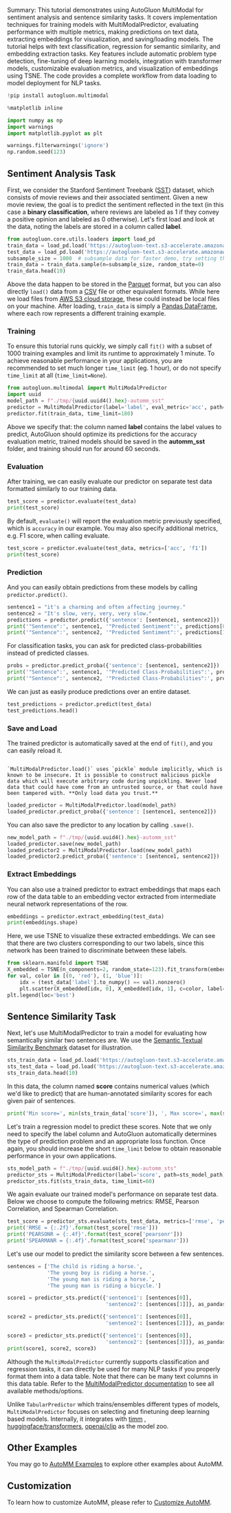 Summary: This tutorial demonstrates using AutoGluon MultiModal for sentiment analysis and sentence similarity tasks. It covers implementation techniques for training models with MultiModalPredictor, evaluating performance with multiple metrics, making predictions on text data, extracting embeddings for visualization, and saving/loading models. The tutorial helps with text classification, regression for semantic similarity, and embedding extraction tasks. Key features include automatic problem type detection, fine-tuning of deep learning models, integration with transformer models, customizable evaluation metrics, and visualization of embeddings using TSNE. The code provides a complete workflow from data loading to model deployment for NLP tasks.

```python
!pip install autogluon.multimodal

```


```python
%matplotlib inline

import numpy as np
import warnings
import matplotlib.pyplot as plt

warnings.filterwarnings('ignore')
np.random.seed(123)
```

## Sentiment Analysis Task

First, we consider the Stanford Sentiment Treebank ([SST](https://nlp.stanford.edu/sentiment/)) dataset, which consists of movie reviews and their associated sentiment. 
Given a new movie review, the goal is to predict the sentiment reflected in the text (in this case a **binary classification**, where reviews are 
labeled as 1 if they convey a positive opinion and labeled as 0 otherwise). Let's first load and look at the data, 
noting the labels are stored in a column called **label**.


```python
from autogluon.core.utils.loaders import load_pd
train_data = load_pd.load('https://autogluon-text.s3-accelerate.amazonaws.com/glue/sst/train.parquet')
test_data = load_pd.load('https://autogluon-text.s3-accelerate.amazonaws.com/glue/sst/dev.parquet')
subsample_size = 1000  # subsample data for faster demo, try setting this to larger values
train_data = train_data.sample(n=subsample_size, random_state=0)
train_data.head(10)
```

Above the data happen to be stored in the [Parquet](https://databricks.com/glossary/what-is-parquet) format, but you can also directly `load()` data from a [CSV](https://en.wikipedia.org/wiki/Comma-separated_values) file or other equivalent formats. 
While here we load files from [AWS S3 cloud storage](https://docs.aws.amazon.com/AmazonS3/latest/dev/Welcome.html), these could instead be local files on your machine. 
After loading, `train_data` is simply a [Pandas DataFrame](https://pandas.pydata.org/pandas-docs/stable/reference/api/pandas.DataFrame.html), 
where each row represents a different training example.

### Training

To ensure this tutorial runs quickly, we simply call `fit()` with a subset of 1000 training examples and limit its runtime to approximately 1 minute.
To achieve reasonable performance in your applications, you are recommended to set much longer `time_limit` (eg. 1 hour), or do not specify `time_limit` at all (`time_limit=None`).


```python
from autogluon.multimodal import MultiModalPredictor
import uuid
model_path = f"./tmp/{uuid.uuid4().hex}-automm_sst"
predictor = MultiModalPredictor(label='label', eval_metric='acc', path=model_path)
predictor.fit(train_data, time_limit=180)
```

Above we specify that: the column named **label** contains the label values to predict, AutoGluon should optimize its predictions for the accuracy evaluation metric, 
trained models should be saved in the **automm_sst** folder, and training should run for around 60 seconds.

### Evaluation

After training, we can easily evaluate our predictor on separate test data formatted similarly to our training data.


```python
test_score = predictor.evaluate(test_data)
print(test_score)
```

By default, `evaluate()` will report the evaluation metric previously specified, which is `accuracy` in our example. You may also specify additional metrics, e.g. F1 score, when calling evaluate.


```python
test_score = predictor.evaluate(test_data, metrics=['acc', 'f1'])
print(test_score)
```

### Prediction

And you can easily obtain predictions from these models by calling `predictor.predict()`.


```python
sentence1 = "it's a charming and often affecting journey."
sentence2 = "It's slow, very, very, very slow."
predictions = predictor.predict({'sentence': [sentence1, sentence2]})
print('"Sentence":', sentence1, '"Predicted Sentiment":', predictions[0])
print('"Sentence":', sentence2, '"Predicted Sentiment":', predictions[1])
```

For classification tasks, you can ask for predicted class-probabilities instead of predicted classes.


```python
probs = predictor.predict_proba({'sentence': [sentence1, sentence2]})
print('"Sentence":', sentence1, '"Predicted Class-Probabilities":', probs[0])
print('"Sentence":', sentence2, '"Predicted Class-Probabilities":', probs[1])
```

We can just as easily produce predictions over an entire dataset.


```python
test_predictions = predictor.predict(test_data)
test_predictions.head()
```

### Save and Load

The trained predictor is automatically saved at the end of `fit()`, and you can easily reload it.

```{warning}

`MultiModalPredictor.load()` uses `pickle` module implicitly, which is known to be insecure. It is possible to construct malicious pickle data which will execute arbitrary code during unpickling. Never load data that could have come from an untrusted source, or that could have been tampered with. **Only load data you trust.**

```


```python
loaded_predictor = MultiModalPredictor.load(model_path)
loaded_predictor.predict_proba({'sentence': [sentence1, sentence2]})
```

You can also save the predictor to any location by calling `.save()`.


```python
new_model_path = f"./tmp/{uuid.uuid4().hex}-automm_sst"
loaded_predictor.save(new_model_path)
loaded_predictor2 = MultiModalPredictor.load(new_model_path)
loaded_predictor2.predict_proba({'sentence': [sentence1, sentence2]})
```

### Extract Embeddings



You can also use a trained predictor to extract embeddings that maps each row of the data table to an embedding vector extracted from intermediate neural network representations of the row.


```python
embeddings = predictor.extract_embedding(test_data)
print(embeddings.shape)
```

Here, we use TSNE to visualize these extracted embeddings. We can see that there are two clusters corresponding to our two labels, since this network has been trained to discriminate between these labels.


```python
from sklearn.manifold import TSNE
X_embedded = TSNE(n_components=2, random_state=123).fit_transform(embeddings)
for val, color in [(0, 'red'), (1, 'blue')]:
    idx = (test_data['label'].to_numpy() == val).nonzero()
    plt.scatter(X_embedded[idx, 0], X_embedded[idx, 1], c=color, label=f'label={val}')
plt.legend(loc='best')
```

## Sentence Similarity Task

Next, let's use MultiModalPredictor to train a model for evaluating how semantically similar two sentences are.
We use the [Semantic Textual Similarity Benchmark](https://paperswithcode.com/dataset/sts-benchmark) dataset for illustration.


```python
sts_train_data = load_pd.load('https://autogluon-text.s3-accelerate.amazonaws.com/glue/sts/train.parquet')[['sentence1', 'sentence2', 'score']]
sts_test_data = load_pd.load('https://autogluon-text.s3-accelerate.amazonaws.com/glue/sts/dev.parquet')[['sentence1', 'sentence2', 'score']]
sts_train_data.head(10)
```

In this data, the column named **score** contains numerical values (which we'd like to predict) that are human-annotated similarity scores for each given pair of sentences.


```python
print('Min score=', min(sts_train_data['score']), ', Max score=', max(sts_train_data['score']))
```

Let's train a regression model to predict these scores. Note that we only need to specify the label column and AutoGluon automatically determines the type of prediction problem and an appropriate loss function. Once again, you should increase the short `time_limit` below to obtain reasonable performance in your own applications.


```python
sts_model_path = f"./tmp/{uuid.uuid4().hex}-automm_sts"
predictor_sts = MultiModalPredictor(label='score', path=sts_model_path)
predictor_sts.fit(sts_train_data, time_limit=60)
```

We again evaluate our trained model's performance on separate test data. Below we choose to compute the following metrics: RMSE, Pearson Correlation, and Spearman Correlation.


```python
test_score = predictor_sts.evaluate(sts_test_data, metrics=['rmse', 'pearsonr', 'spearmanr'])
print('RMSE = {:.2f}'.format(test_score['rmse']))
print('PEARSONR = {:.4f}'.format(test_score['pearsonr']))
print('SPEARMANR = {:.4f}'.format(test_score['spearmanr']))
```

Let's use our model to predict the similarity score between a few sentences.


```python
sentences = ['The child is riding a horse.',
             'The young boy is riding a horse.',
             'The young man is riding a horse.',
             'The young man is riding a bicycle.']

score1 = predictor_sts.predict({'sentence1': [sentences[0]],
                                'sentence2': [sentences[1]]}, as_pandas=False)

score2 = predictor_sts.predict({'sentence1': [sentences[0]],
                                'sentence2': [sentences[2]]}, as_pandas=False)

score3 = predictor_sts.predict({'sentence1': [sentences[0]],
                                'sentence2': [sentences[3]]}, as_pandas=False)
print(score1, score2, score3)
```

Although the `MultiModalPredictor` currently supports classification and regression tasks, it can directly be used for 
many NLP tasks if you properly format them into a data table. Note that there can be many text columns in this data table. 
Refer to the [MultiModalPredictor documentation](../../../../api/autogluon.multimodal.MultiModalPredictor.fit.rst) to see all available methods/options.

Unlike `TabularPredictor` which trains/ensembles different types of models,
`MultiModalPredictor` focuses on selecting and finetuning deep learning based models. 
Internally, it integrates with [timm](https://github.com/rwightman/pytorch-image-models) , [huggingface/transformers](https://github.com/huggingface/transformers), 
[openai/clip](https://github.com/openai/CLIP) as the model zoo.

## Other Examples

You may go to [AutoMM Examples](https://github.com/autogluon/autogluon/tree/master/examples/automm) to explore other examples about AutoMM.

## Customization
To learn how to customize AutoMM, please refer to [Customize AutoMM](../advanced_topics/customization.ipynb).
